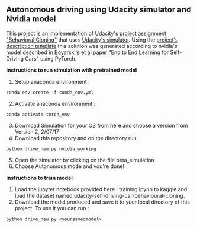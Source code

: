 ## Autonomous driving using Udacity simulator and Nvidia model
This project is an implementation of [Udacity's project assignment "Behavioral Cloning"](https://github.com/udacity/CarND-Behavioral-Cloning-P3) that uses [Udacity's simulator](https://github.com/udacity/self-driving-car-sim).
Using the [project's description template](https://github.com/udacity/CarND-Behavioral-Cloning-P3) this solution was generated according to nvidia's model described in Boyarski's et al paper "End to End Learning for Self-Driving Cars" using PyTorch.

**Instructions to run simulation with pretrained model**

1. Setup anaconda environment :
```
conda env create -f conda_env.yml 
```
2. Activate anaconda environment :
```
conda activate torch_env
```
3. Download Simulation for your OS from here and choose a version from Version 2, 2/07/17
4. Download this repository and on the directory run:
```
python drive_new.py nvidia_working
```
5. Open the simulator by clicking on the file beta_simulation
6. Choose Autonomous mode and you're done!

**Instructions to train model**
1. Load the jupyter notebook provided here : training.ipynb to kaggle and load the dataset named udacity-self-driving-car-behavioural-cloning.
2. Download the model produced and save it to your local directory of this project. To use it you can run :
```
python drive_new.py <yoursavedmodel>
```


